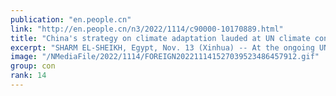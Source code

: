 ```yaml
---
publication: "en.people.cn"
link: "http://en.people.cn/n3/2022/1114/c90000-10170889.html"
title: "China's strategy on climate adaptation lauded at UN climate conference - People's Daily Online"
excerpt: "SHARM EL-SHEIKH, Egypt, Nov. 13 (Xinhua) -- At the ongoing UN climate conference, China's latest s"
image: "/NMediaFile/2022/1114/FOREIGN202211141527039523486457912.gif"
group: con
rank: 14
---
```

